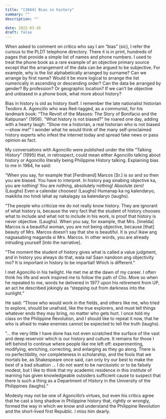 ```yaml
---
title: "[1044] Bias in history"
summary: ""
description: ""

date: 2022-03-16
draft: false
---
```


When asked to comment on critics who say I am “bias” (sic), I refer the curious to the PLDT telephone directory. There it is in print, hundreds of pages that provide a simple list of names and phone numbers. I used to treat the phone book as a rare example of an objective primary source except that the arrangement of the data can be argued to be subjective. For example, why is the list alphabetically arranged by surname? Can we arrange by first name? Would it be more logical to arrange the list numerically in ascending or descending order? Can the data be arranged by gender? By profession? Or geographic location? If we can’t be objective and unbiased in a phone book, what more about history?

Bias in history is old as history itself. I remember the late nationalist historian Teodoro A. Agoncillo who was Red-tagged, as a communist, for his landmark book: “The Revolt of the Masses: The Story of Bonifacio and the Katipunan” (1956). “What history is not biased?” he roared one day, adding with a hearty laugh: “Show me a historian, a real historian who is not biased—show me!” I wonder what he would think of the many self-proclaimed history experts who infest the internet today and spread fake news or pass opinion as fact.

My conversations with Agoncillo were published under the title “Talking History” (1995) that, in retrospect, could mean either Agoncillo talking about history or Agoncillo literally being Philippine History talking. Explaining bias to me in 1984, he said:

“When you say, for example that [Ferdinand] Marcos [Sr.] is so and so then you are biased. You have to interpret. In history pag sinabing objective ka, you are nothing! You are nothing, absolutely nothing! Absolute zero! (Laughs) Even a calendar chooses! (Laughs) Humanap ka ng kalendaryo, makikita mo hindi lahat ay nakalagay sa kalendaryo (laughs).

“The people who criticize me do not really know history. They are ignorant of what history is, because the very fact that the student of history chooses what to include and what not to include in his work, is proof that history is never objective. (Laughs). When you say, for example, that Mrs. [Imelda] Marcos is a beautiful woman, you are not being objective, because [that] beauty of Mrs. Marcos doesn’t say that she is beautiful. It is you! Ikaw ang nagsasabing maganda si Mrs. Marcos. In other words, you are already intruding yourself [into the narrative].

“The moment the student of history gives what is called a value judgment, and in history you always do that, wala na! Saan nandoon ang objectivity mo? It is important in history to be impartial! Which is different.”

I met Agoncillo in his twilight. He met me at the dawn of my career. I often think his life and work inspired me to follow the path of Clio. More so when he repeated to me, words he delivered in 1977 upon his retirement from UP, an act he described jokingly as “stepping out from darkness into the sunlight.”

He said: “Those who would work in the fields, and others like me, who tried to explore, should be unafraid, like the true explorers, and must tell things whatever ends they may bring, no matter who gets hurt. I once told my class on the Philippine Revolution, and I should like to repeat it now, that he who is afraid to make enemies cannot be expected to tell the truth (laughs).

“… the very little I have done has not even scratched the surface of the vast and deep reservoir which is our history and culture. It remains for those I left behind to continue where people like me left off: experimenting, modifying, enriching, correcting, and enlarging as they go along. There is no perfectibility, nor completeness in scholarship, and the fools that we mortals be, as Shakespeare once said, can only try our best to make the best of a bad situation … I do not want to be narcissistic or to be falsely modest, but I like to think that my academic residence in this institute of learning has given knowledgeable outsiders sufficient cause to suspect that there is such a thing as a Department of History in the University of the Philippines (laughs).”

Modesty may not be one of Agoncillo’s virtues, but even his critics agree that he cast a long shadow in Philippine history that, rightly or wrongly, formed the way in which we know and understand the Philippine Revolution and the short-lived first Republic. I miss him dearly.
